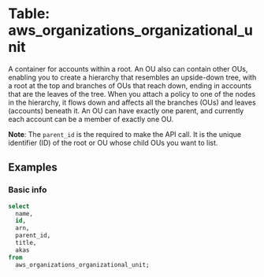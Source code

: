 # Table: aws_organizations_organizational_unit

A container for accounts within a root. An OU also can contain other OUs, enabling you to create a hierarchy that resembles an upside-down tree, with a root at the top and branches of OUs that reach down, ending in accounts that are the leaves of the tree. When you attach a policy to one of the nodes in the hierarchy, it flows down and affects all the branches (OUs) and leaves (accounts) beneath it. An OU can have exactly one parent, and currently each account can be a member of exactly one OU.

**Note**: The `parent_id` is the required to make the API call. It is the unique identifier (ID) of the root or OU whose child OUs you want to list.

## Examples

### Basic info

```sql
select
  name,
  id,
  arn,
  parent_id,
  title,
  akas
from
  aws_organizations_organizational_unit;
```